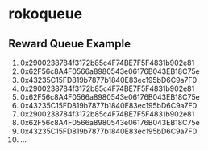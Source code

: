 # rokoqueue
<!DOCTYPE html>
<html>
<body>

<h2>Reward Queue Example</h2>

<ol>
  <li>0x2900238784f3172b85c4F74BE7F5F4831b902e81</li>
  <li>0x62F56c8A4F0566a8980543e06176B043EB18C75e</li>
  <li>0x43235C15FD819b7877b1840E83ec195bD6C9a7F0</li>
  <li>0x2900238784f3172b85c4F74BE7F5F4831b902e81</li>
  <li>0x62F56c8A4F0566a8980543e06176B043EB18C75e</li>
  <li>0x43235C15FD819b7877b1840E83ec195bD6C9a7F0</li>
  <li>0x2900238784f3172b85c4F74BE7F5F4831b902e81</li>
  <li>0x62F56c8A4F0566a8980543e06176B043EB18C75e</li>
  <li>0x43235C15FD819b7877b1840E83ec195bD6C9a7F0</li>
  <li>...</li>
</ol> 

</body>
</html>
